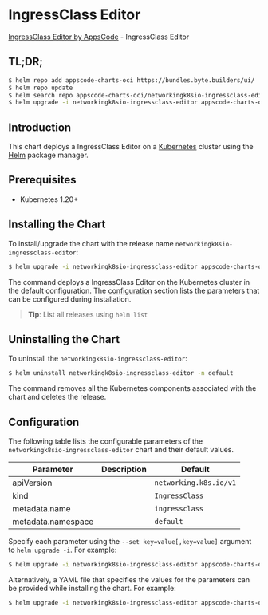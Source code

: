 # IngressClass Editor

[IngressClass Editor by AppsCode](https://appscode.com) - IngressClass Editor

## TL;DR;

```bash
$ helm repo add appscode-charts-oci https://bundles.byte.builders/ui/
$ helm repo update
$ helm search repo appscode-charts-oci/networkingk8sio-ingressclass-editor --version=v0.14.0
$ helm upgrade -i networkingk8sio-ingressclass-editor appscode-charts-oci/networkingk8sio-ingressclass-editor -n default --create-namespace --version=v0.14.0
```

## Introduction

This chart deploys a IngressClass Editor on a [Kubernetes](http://kubernetes.io) cluster using the [Helm](https://helm.sh) package manager.

## Prerequisites

- Kubernetes 1.20+

## Installing the Chart

To install/upgrade the chart with the release name `networkingk8sio-ingressclass-editor`:

```bash
$ helm upgrade -i networkingk8sio-ingressclass-editor appscode-charts-oci/networkingk8sio-ingressclass-editor -n default --create-namespace --version=v0.14.0
```

The command deploys a IngressClass Editor on the Kubernetes cluster in the default configuration. The [configuration](#configuration) section lists the parameters that can be configured during installation.

> **Tip**: List all releases using `helm list`

## Uninstalling the Chart

To uninstall the `networkingk8sio-ingressclass-editor`:

```bash
$ helm uninstall networkingk8sio-ingressclass-editor -n default
```

The command removes all the Kubernetes components associated with the chart and deletes the release.

## Configuration

The following table lists the configurable parameters of the `networkingk8sio-ingressclass-editor` chart and their default values.

|     Parameter      | Description |              Default              |
|--------------------|-------------|-----------------------------------|
| apiVersion         |             | <code>networking.k8s.io/v1</code> |
| kind               |             | <code>IngressClass</code>         |
| metadata.name      |             | <code>ingressclass</code>         |
| metadata.namespace |             | <code>default</code>              |


Specify each parameter using the `--set key=value[,key=value]` argument to `helm upgrade -i`. For example:

```bash
$ helm upgrade -i networkingk8sio-ingressclass-editor appscode-charts-oci/networkingk8sio-ingressclass-editor -n default --create-namespace --version=v0.14.0 --set apiVersion=networking.k8s.io/v1
```

Alternatively, a YAML file that specifies the values for the parameters can be provided while
installing the chart. For example:

```bash
$ helm upgrade -i networkingk8sio-ingressclass-editor appscode-charts-oci/networkingk8sio-ingressclass-editor -n default --create-namespace --version=v0.14.0 --values values.yaml
```

